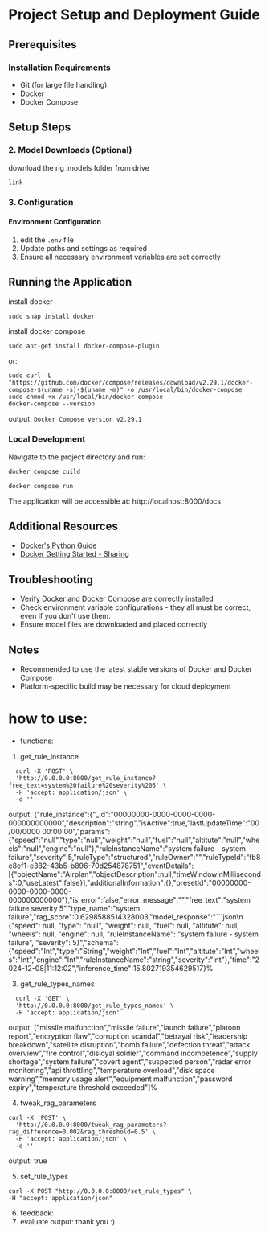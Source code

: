 
# Project Setup and Deployment Guide

## Prerequisites

### Installation Requirements
- Git (for large file handling)
- Docker
- Docker Compose

## Setup Steps


### 2. Model Downloads (Optional)

download the rig_models folder from drive 
```angular2html
link
```

### 3. Configuration

#### Environment Configuration
1. edit the `.env` file
2. Update paths and settings as required
3. Ensure all necessary environment variables are set correctly


## Running the Application

install docker
```
sudo snap install docker  
```

install docker compose
```
sudo apt-get install docker-compose-plugin
```
or:
```angular2html
sudo curl -L "https://github.com/docker/compose/releases/download/v2.29.1/docker-compose-$(uname -s)-$(uname -m)" -o /usr/local/bin/docker-compose
sudo chmod +x /usr/local/bin/docker-compose
docker-compose --version
```
output: ```Docker Compose version v2.29.1```
### Local Development
Navigate to the project directory and run:
```bash
docker compose cuild
```
```angular2html
docker compose run
```

The application will be accessible at: http://localhost:8000/docs

## Additional Resources
- [Docker's Python Guide](https://docs.docker.com/language/python/)
- [Docker Getting Started - Sharing](https://docs.docker.com/go/get-started-sharing/)

## Troubleshooting
- Verify Docker and Docker Compose are correctly installed
- Check environment variable configurations - they all must be correct, even if you don't use them.
- Ensure model files are downloaded and placed correctly

## Notes
- Recommended to use the latest stable versions of Docker and Docker Compose
- Platform-specific build may be necessary for cloud deployment


# how to use:
- functions:
1. get_rule_instance
```
  curl -X 'POST' \
  'http://0.0.0.0:8000/get_rule_instance?free_text=system%20failure%20severity%205' \
  -H 'accept: application/json' \
  -d ''
```
output:
{"rule_instance":{"_id":"00000000-0000-0000-0000-000000000000","description":"string","isActive":true,"lastUpdateTime":"00/00/0000 00:00:00","params":{"speed":"null","type":"null","weight":"null","fuel":"null","altitute":"null","wheels":"null","engine":"null"},"ruleInstanceName":"system failure - system failure","severity":5,"ruleType":"structured","ruleOwner":"","ruleTypeId":"fb8e8ef1-e382-43b5-b896-70d254878751","eventDetails":[{"objectName":"Airplan","objectDescription":null,"timeWindowInMilliseconds":0,"useLatest":false}],"additionalInformation":{},"presetId":"00000000-0000-0000-0000-000000000000"},"is_error":false,"error_message":"","free_text":"system failure severity 5","type_name":"system failure","rag_score":0.6298588514328003,"model_response":"```json\n    {\"speed\": null, \"type\": \"null\", \"weight\": null, \"fuel\": null, \"altitute\": null, \"wheels\": null, \"engine\": null, \"ruleInstanceName\": \"system failure - system failure\", \"severity\": 5}","schema":{"speed":"Int","type":"String","weight":"Int","fuel":"Int","altitute":"Int","wheels":"Int","engine":"Int","ruleInstanceName":"string","severity":"int"},"time":"2024-12-08|11:12:02","inference_time":15.802719354629517}%

3. get_rule_types_names
```angular2html
  curl -X 'GET' \
  'http://0.0.0.0:8000/get_rule_types_names' \
  -H 'accept: application/json'
```
output:
["missile malfunction","missile failure","launch failure","platoon report","encryption flaw","corruption scandal","betrayal risk","leadership breakdown","satellite disruption","bomb failure","defection threat","attack overview","fire control","disloyal soldier","command incompetence","supply shortage","system failure","covert agent","suspected person","radar error monitoring","api throttling","temperature overload","disk space warning","memory usage alert","equipment malfunction","password expiry","temperature threshold exceeded"]%

4. tweak_rag_parameters
```angular2html
curl -X 'POST' \
  'http://0.0.0.0:8000/tweak_rag_parameters?rag_difference=0.002&rag_threshold=0.5' \
  -H 'accept: application/json' \
  -d ''
```
output:
true

5. set_rule_types 
```
curl -X POST "http://0.0.0.0:8000/set_rule_types" \
-H "accept: application/json"
```

6. feedback:
7. evaluate
output:
thank you :)